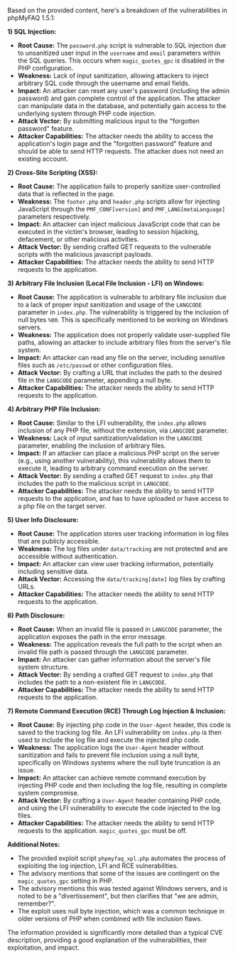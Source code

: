 Based on the provided content, here's a breakdown of the vulnerabilities in phpMyFAQ 1.5.1:

**1) SQL Injection:**

*   **Root Cause:** The `password.php` script is vulnerable to SQL injection due to unsanitized user input in the `username` and `email` parameters within the SQL queries. This occurs when `magic_quotes_gpc` is disabled in the PHP configuration.
*   **Weakness:**  Lack of input sanitization, allowing attackers to inject arbitrary SQL code through the username and email fields.
*   **Impact:** An attacker can reset any user's password (including the admin password) and gain complete control of the application. The attacker can manipulate data in the database, and potentially gain access to the underlying system through PHP code injection.
*   **Attack Vector:**  By submitting malicious input to the "forgotten password" feature.
*   **Attacker Capabilities:** The attacker needs the ability to access the application's login page and the "forgotten password" feature and should be able to send HTTP requests. The attacker does not need an existing account.

**2) Cross-Site Scripting (XSS):**

*   **Root Cause:** The application fails to properly sanitize user-controlled data that is reflected in the page.
*   **Weakness:** The `footer.php` and `header.php` scripts allow for injecting JavaScript through the `PMF_CONF[version]` and `PMF_LANG[metaLanguage]` parameters respectively.
*   **Impact:** An attacker can inject malicious JavaScript code that can be executed in the victim's browser, leading to session hijacking, defacement, or other malicious activities.
*   **Attack Vector:**  By sending crafted GET requests to the vulnerable scripts with the malicious javascript payloads.
*    **Attacker Capabilities:** The attacker needs the ability to send HTTP requests to the application.

**3) Arbitrary File Inclusion (Local File Inclusion - LFI) on Windows:**

*   **Root Cause:** The application is vulnerable to arbitrary file inclusion due to a lack of proper input sanitization and usage of the `LANGCODE` parameter in `index.php`. The vulnerability is triggered by the inclusion of null bytes `%00`. This is specifically mentioned to be working on Windows servers.
*   **Weakness:** The application does not properly validate user-supplied file paths, allowing an attacker to include arbitrary files from the server's file system.
*   **Impact:** An attacker can read any file on the server, including sensitive files such as `/etc/passwd` or other configuration files.
*   **Attack Vector:**  By crafting a URL that includes the path to the desired file in the `LANGCODE` parameter, appending a null byte.
*    **Attacker Capabilities:** The attacker needs the ability to send HTTP requests to the application.

**4) Arbitrary PHP File Inclusion:**

*   **Root Cause:** Similar to the LFI vulnerability, the `index.php` allows inclusion of any PHP file, without the extension, via `LANGCODE` parameter.
*   **Weakness:** Lack of input sanitization/validation in the `LANGCODE` parameter, enabling the inclusion of arbitrary files.
*    **Impact:** If an attacker can place a malicious PHP script on the server (e.g., using another vulnerability), this vulnerability allows them to execute it, leading to arbitrary command execution on the server.
*   **Attack Vector:** By sending a crafted GET request to `index.php` that includes the path to the malicious script in `LANGCODE`.
*    **Attacker Capabilities:** The attacker needs the ability to send HTTP requests to the application, and has to have uploaded or have access to a php file on the target server.

**5) User Info Disclosure:**

*   **Root Cause:** The application stores user tracking information in log files that are publicly accessible.
*   **Weakness:** The log files under `data/tracking` are not protected and are accessible without authentication.
*   **Impact:** An attacker can view user tracking information, potentially including sensitive data.
*  **Attack Vector:** Accessing the `data/tracking[date]` log files by crafting URLs.
*   **Attacker Capabilities:** The attacker needs the ability to send HTTP requests to the application.

**6) Path Disclosure:**

*   **Root Cause:** When an invalid file is passed in `LANGCODE` parameter, the application exposes the path in the error message.
*   **Weakness:** The application reveals the full path to the script when an invalid file path is passed through the `LANGCODE` parameter.
*   **Impact:** An attacker can gather information about the server's file system structure.
*   **Attack Vector:** By sending a crafted GET request to `index.php` that includes the path to a non-existent file in `LANGCODE`.
*   **Attacker Capabilities:** The attacker needs the ability to send HTTP requests to the application.

**7) Remote Command Execution (RCE) Through Log Injection & Inclusion:**

*  **Root Cause:**  By injecting php code in the `User-Agent` header, this code is saved to the tracking log file. An LFI vulnerability on `index.php` is then used to include the log file and execute the injected php code.
*   **Weakness:** The application logs the `User-Agent` header without sanitization and fails to prevent file inclusion using a null byte, specifically on Windows systems where the null byte truncation is an issue.
*   **Impact:** An attacker can achieve remote command execution by injecting PHP code and then including the log file, resulting in complete system compromise.
*   **Attack Vector:** By crafting a `User-Agent` header containing PHP code, and using the LFI vulnerability to execute the code injected to the log files.
*   **Attacker Capabilities:** The attacker needs the ability to send HTTP requests to the application. `magic_quotes_gpc` must be off.

**Additional Notes:**

*   The provided exploit script `phpmyfaq_xpl.php` automates the process of exploiting the log injection, LFI and RCE vulnerabilities.
*   The advisory mentions that some of the issues are contingent on the `magic_quotes_gpc` setting in PHP.
*   The advisory mentions this was tested against Windows servers, and is noted to be a "divertissement", but then clarifies that "we are admin, remember?".
*   The exploit uses null byte injection, which was a common technique in older versions of PHP when combined with file inclusion flaws.

The information provided is significantly more detailed than a typical CVE description, providing a good explanation of the vulnerabilities, their exploitation, and impact.